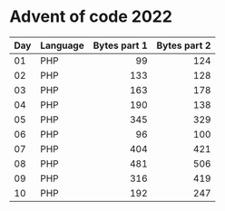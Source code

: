 # Advent of code 2022

| Day | Language | Bytes part 1 | Bytes part 2 |
|-----|----------|-------------:|-------------:|
| 01  | PHP      |           99 |          124 |
| 02  | PHP      |          133 |          128 |
| 03  | PHP      |          163 |          178 |
| 04  | PHP      |          190 |          138 |
| 05  | PHP      |          345 |          329 |
| 06  | PHP      |           96 |          100 |
| 07  | PHP      |          404 |          421 |
| 08  | PHP      |          481 |          506 |
| 09  | PHP      |          316 |          419 |
| 10  | PHP      |          192 |          247 |

